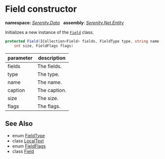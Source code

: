 # Field constructor
**namespace:** *[Serenity.Data](../../README.md#serenity.data-namespace)*   **assembly**: *[Serenity.Net.Entity](../../README.md)*

Initializes a new instance of the [`Field`](../Field.md) class.

```csharp
protected Field(ICollection<Field> fields, FieldType type, string name, LocalText caption, 
    int size, FieldFlags flags)
```

| parameter | description |
| --- | --- |
| fields | The fields. |
| type | The type. |
| name | The name. |
| caption | The caption. |
| size | The size. |
| flags | The flags. |

## See Also

* enum [FieldType](../FieldType.md)
* class [LocalText](../Serenity.Net.Core/../../Serenity/LocalText.md)
* enum [FieldFlags](../Serenity.Net.Data/../FieldFlags.md)
* class [Field](../Field.md)